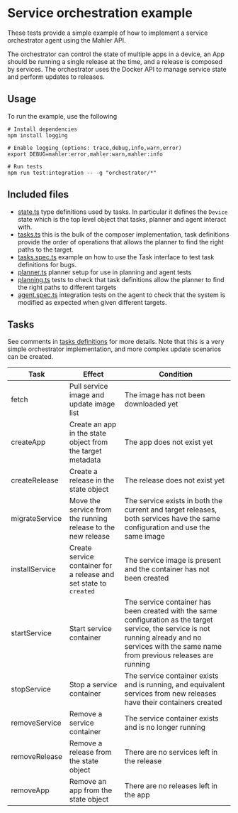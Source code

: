 # Service orchestration example

These tests provide a simple example of how to implement a service orchestrator agent using the Mahler API.

The orchestrator can control the state of multiple apps in a device, an App should be running a single release at the time, and a release is composed by services. The orchestrator uses the Docker API to manage service state and perform updates to releases.

## Usage

To run the example, use the following

```
# Install dependencies
npm install logging

# Enable logging (options: trace,debug,info,warn,error)
export DEBUG=mahler:error,mahler:warn,mahler:info

# Run tests
npm run test:integration -- -g "orchestrator/*"
```

## Included files

- [state.ts](./state.ts) type definitions used by tasks. In particular it defines the `Device` state which is the top level object that tasks, planner and agent interact with.
- [tasks.ts](./tasks.ts) this is the bulk of the composer implementation, task definitions provide the order of operations
  that allows the planner to find the right paths to the target.
- [tasks.spec.ts](./tasks.spec.ts) example on how to use the Task interface to test task definitions for bugs.
- [planner.ts](./planner.ts) planner setup for use in planning and agent tests
- [planning.ts](./planning.spec.ts) tests to check that task definitions allow the planner to find the right paths to different targets
- [agent.spec.ts](./agent.spec.ts) integration tests on the agent to check that the system is modified as expected when given different targets.

## Tasks

See comments in [tasks definitions](./tasks.ts) for more details. Note that this is a very simple orchestrator implementation, and more complex update scenarios can be created.

| Task           | Effect                                                            | Condition                                                                                                                                                                                          |
| -------------- | ----------------------------------------------------------------- | -------------------------------------------------------------------------------------------------------------------------------------------------------------------------------------------------- |
| fetch          | Pull service image and update image list                          | The image has not been downloaded yet                                                                                                                                                              |
| createApp      | Create an app in the state object from the target metadata        | The app does not exist yet                                                                                                                                                                         |
| createRelease  | Create a release in the state object                              | The release does not exist yet                                                                                                                                                                     |
| migrateService | Move the service from the running release to the new release      | The service exists in both the current and target releases, both services have the same configuration and use the same image                                                                       |
| installService | Create service container for a release and set state to `created` | The service image is present and the container has not been created                                                                                                                                |
| startService   | Start service container                                           | The service container has been created with the same configuration as the target service, the service is not running already and no services with the same name from previous releases are running |
| stopService    | Stop a service container                                          | The service container exists and is running, and equivalent services from new releases have their containers created                                                                               |
| removeService  | Remove a service container                                        | The service container exists and is no longer running                                                                                                                                              |
| removeRelease  | Remove a release from the state object                            | There are no services left in the release                                                                                                                                                          |
| removeApp      | Remove an app from the state object                               | There are no releases left in the app                                                                                                                                                              |
